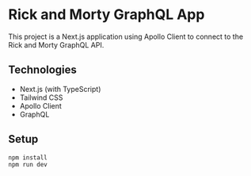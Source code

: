 # Rick and Morty GraphQL App

This project is a Next.js application using Apollo Client to connect to the Rick and Morty GraphQL API.

## Technologies

- Next.js (with TypeScript)
- Tailwind CSS
- Apollo Client
- GraphQL

## Setup

```bash
npm install
npm run dev
